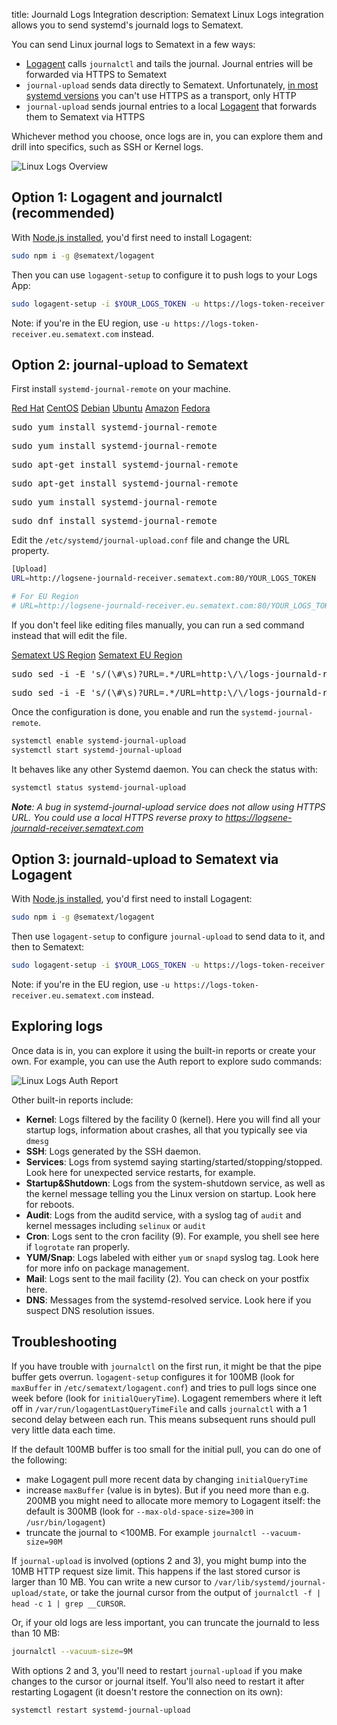 title: Journald Logs Integration
description: Sematext Linux Logs integration allows you to send systemd's journald logs to Sematext.

You can send Linux journal logs to Sematext in a few ways:

- [Logagent](../logagent/index.md) calls `journalctl` and tails the journal. Journal entries will be forwarded via HTTPS to Sematext
- `journal-upload` sends data directly to Sematext. Unfortunately, [in most systemd versions](https://github.com/systemd/systemd/pull/15347) you can't use HTTPS as a transport, only HTTP
- `journal-upload` sends journal entries to a local [Logagent](../logagent/index.md) that forwards them to Sematext via HTTPS

Whichever method you choose, once logs are in, you can explore them and drill into specifics, such as SSH or Kernel logs.

<img
  class="content-modal-image"
  alt="Linux Logs Overview"
  src="../../images/agents/linux_overview.png"
  title="Linux Logs Overview"
/>

## Option 1: Logagent and journalctl (recommended)

With [Node.js installed](https://nodejs.org/en/download/package-manager/), you'd first need to install Logagent:
```bash
sudo npm i -g @sematext/logagent
```

Then you can use `logagent-setup` to configure it to push logs to your Logs App:
```bash
sudo logagent-setup -i $YOUR_LOGS_TOKEN -u https://logs-token-receiver.sematext.com -l
```
Note: if you're in the EU region, use `-u https://logs-token-receiver.eu.sematext.com` instead.

## Option 2: journal-upload to Sematext

First install `systemd-journal-remote` on your machine.

<div class="mdl-tabs mdl-js-tabs mdl-js-ripple-effect">
 <div class="mdl-tabs__tab-bar">
     <a href="#redhat" class="mdl-tabs__tab is-active">Red Hat</a>
     <a href="#centos" class="mdl-tabs__tab">CentOS</a>
     <a href="#debian" class="mdl-tabs__tab">Debian</a>
     <a href="#ubuntu" class="mdl-tabs__tab">Ubuntu</a>
     <a href="#amazonlinux" class="mdl-tabs__tab">Amazon</a>
     <a href="#fedora" class="mdl-tabs__tab">Fedora</a>
 </div>

 <div class="mdl-tabs__panel is-active" id="redhat">
   <pre>sudo yum install systemd-journal-remote</pre>
 </div>
 <div class="mdl-tabs__panel" id="centos">
   <pre>sudo yum install systemd-journal-remote</pre>
 </div>
 <div class="mdl-tabs__panel" id="debian">
   <pre>sudo apt-get install systemd-journal-remote</pre>
 </div>

 <div class="mdl-tabs__panel" id="ubuntu">
   <pre>sudo apt-get install systemd-journal-remote</pre>
 </div>

 <div class="mdl-tabs__panel" id="amazonlinux">
   <pre>sudo yum install systemd-journal-remote</pre>
 </div>

 <div class="mdl-tabs__panel" id="fedora">
   <pre>sudo dnf install systemd-journal-remote</pre>
 </div>
</div>


Edit the `/etc/systemd/journal-upload.conf` file and change the URL property.

```bash
[Upload]
URL=http://logsene-journald-receiver.sematext.com:80/YOUR_LOGS_TOKEN

# For EU Region
# URL=http://logsene-journald-receiver.eu.sematext.com:80/YOUR_LOGS_TOKEN
```

If you don't feel like editing files manually, you can run a sed command instead that will edit the file.

<div class="mdl-tabs mdl-js-tabs mdl-js-ripple-effect">
 <div class="mdl-tabs__tab-bar">
     <a href="#us" class="mdl-tabs__tab is-active">Sematext US Region</a>
     <a href="#eu" class="mdl-tabs__tab">Sematext EU Region</a>
 </div>

 <div class="mdl-tabs__panel is-active" id="us">
   <pre>sudo sed -i -E 's/(\#\s)?URL=.*/URL=http:\/\/logs-journald-receiver.sematext.com:80\/YOUR_LOGS_TOKEN/g' /etc/systemd/journal-upload.conf</pre>
 </div>
 <div class="mdl-tabs__panel" id="eu">
   <pre>sudo sed -i -E 's/(\#\s)?URL=.*/URL=http:\/\/logs-journald-receiver.eu.sematext.com:80\/YOUR_LOGS_TOKEN/g' /etc/systemd/journal-upload.conf</pre>
 </div>
</div>


Once the configuration is done, you enable and run the `systemd-journal-remote`.

```bash
systemctl enable systemd-journal-upload
systemctl start systemd-journal-upload
```

It behaves like any other Systemd daemon. You can check the status with:
```bash
systemctl status systemd-journal-upload
```

*__Note__: A bug in systemd-journal-upload service does not allow using HTTPS URL. You could use a local HTTPS reverse proxy to https://logsene-journald-receiver.sematext.com*

## Option 3: journald-upload to Sematext via Logagent

With [Node.js installed](https://nodejs.org/en/download/package-manager/), you'd first need to install Logagent:
```bash
sudo npm i -g @sematext/logagent
```

Then use `logagent-setup` to configure `journal-upload` to send data to it, and then to Sematext:
```bash
sudo logagent-setup -i $YOUR_LOGS_TOKEN -u https://logs-token-receiver.sematext.com -j
```
Note: if you're in the EU region, use `-u https://logs-token-receiver.eu.sematext.com` instead.

## Exploring logs

Once data is in, you can explore it using the built-in reports or create your own. For example, you can use the Auth report to explore sudo commands:

<img
  class="content-modal-image"
  alt="Linux Logs Auth Report"
  src="../../images/agents/linux_auth_logs.png"
  title="Linux Logs Auth Report"
/>

Other built-in reports include:

- **Kernel**: Logs filtered by the facility 0 (kernel). Here you will find all your startup logs, information about crashes, all that you typically see via `dmesg`
- **SSH**: Logs generated by the SSH daemon.
- **Services**: Logs from systemd saying starting/started/stopping/stopped. Look here for unexpected service restarts, for example.
- **Startup&Shutdown**: Logs from the system-shutdown service, as well as the kernel message telling you the Linux version on startup. Look here for reboots.
- **Audit**: Logs from the auditd service, with a syslog tag of `audit` and kernel messages including `selinux` or `audit`
- **Cron**: Logs sent to the cron facility (9). For example, you shell see here if `logrotate` ran properly.
- **YUM/Snap**: Logs labeled with either `yum` or `snapd` syslog tag. Look here for more info on package management.
- **Mail**: Logs sent to the mail facility (2). You can check on your postfix here.
- **DNS**: Messages from the systemd-resolved service. Look here if you suspect DNS resolution issues.

## Troubleshooting

If you have trouble with `journalctl` on the first run, it might be that the pipe buffer gets overrun. `logagent-setup` configures it for 100MB (look for `maxBuffer` in `/etc/sematext/logagent.conf`) and tries to pull logs since one week before (look for `initialQueryTime`). Logagent remembers where it left off in `/var/run/logagentLastQueryTimeFile` and calls `journalctl` with a 1 second delay between each run. This means subsequent runs should pull very little data each time.

If the default 100MB buffer is too small for the initial pull, you can do one of the following:

- make Logagent pull more recent data by changing `initialQueryTime`
- increase `maxBuffer` (value is in bytes). But if you need more than e.g. 200MB you might need to allocate more memory to Logagent itself: the default is 300MB (look for `--max-old-space-size=300` in `/usr/bin/logagent`)
- truncate the journal to <100MB. For example `journalctl --vacuum-size=90M`


If `journal-upload` is involved (options 2 and 3), you might bump into the 10MB HTTP request size limit. This happens if the last stored cursor is larger than 10 MB. You can write a new cursor to `/var/lib/systemd/journal-upload/state`, or take the journal cursor from the output of `journalctl -f | head -c 1 | grep __CURSOR`.

Or, if your old logs are less important, you can truncate the journald to less than 10 MB:

```bash
journalctl --vacuum-size=9M
```

With options 2 and 3, you'll need to restart `journal-upload` if you make changes to the cursor or journal itself. You'll also need to restart it after restarting Logagent (it doesn't restore the connection on its own):

```bash
systemctl restart systemd-journal-upload
```
